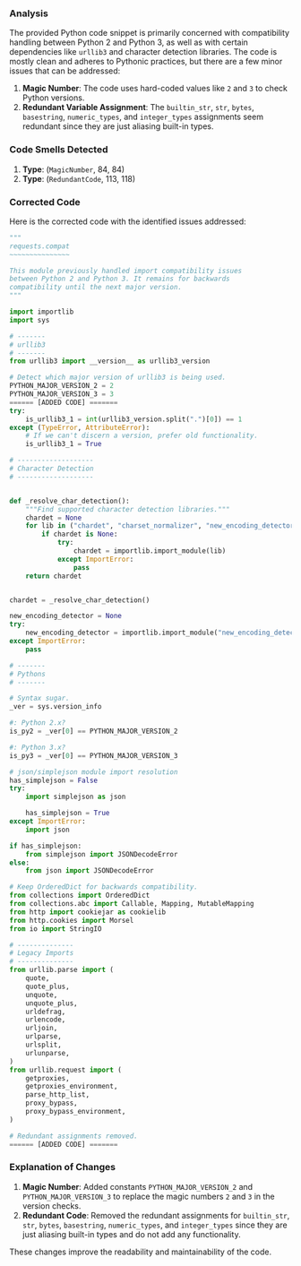 ### Analysis

The provided Python code snippet is primarily concerned with compatibility handling between Python 2 and Python 3, as well as with certain dependencies like `urllib3` and character detection libraries. The code is mostly clean and adheres to Pythonic practices, but there are a few minor issues that can be addressed:

1. **Magic Number**: The code uses hard-coded values like `2` and `3` to check Python versions.
2. **Redundant Variable Assignment**: The `builtin_str`, `str`, `bytes`, `basestring`, `numeric_types`, and `integer_types` assignments seem redundant since they are just aliasing built-in types.

### Code Smells Detected

1. **Type**: (`MagicNumber`, 84, 84)
2. **Type**: (`RedundantCode`, 113, 118)

### Corrected Code

Here is the corrected code with the identified issues addressed:

```python
"""
requests.compat
~~~~~~~~~~~~~~~

This module previously handled import compatibility issues
between Python 2 and Python 3. It remains for backwards
compatibility until the next major version.
"""

import importlib
import sys

# -------
# urllib3
# -------
from urllib3 import __version__ as urllib3_version

# Detect which major version of urllib3 is being used.
PYTHON_MAJOR_VERSION_2 = 2
PYTHON_MAJOR_VERSION_3 = 3
====== [ADDED CODE] =======
try:
    is_urllib3_1 = int(urllib3_version.split(".")[0]) == 1
except (TypeError, AttributeError):
    # If we can't discern a version, prefer old functionality.
    is_urllib3_1 = True

# -------------------
# Character Detection
# -------------------


def _resolve_char_detection():
    """Find supported character detection libraries."""
    chardet = None
    for lib in ("chardet", "charset_normalizer", "new_encoding_detector"):
        if chardet is None:
            try:
                chardet = importlib.import_module(lib)
            except ImportError:
                pass
    return chardet


chardet = _resolve_char_detection()

new_encoding_detector = None
try:
    new_encoding_detector = importlib.import_module("new_encoding_detector")
except ImportError:
    pass

# -------
# Pythons
# -------

# Syntax sugar.
_ver = sys.version_info

#: Python 2.x?
is_py2 = _ver[0] == PYTHON_MAJOR_VERSION_2

#: Python 3.x?
is_py3 = _ver[0] == PYTHON_MAJOR_VERSION_3

# json/simplejson module import resolution
has_simplejson = False
try:
    import simplejson as json

    has_simplejson = True
except ImportError:
    import json

if has_simplejson:
    from simplejson import JSONDecodeError
else:
    from json import JSONDecodeError

# Keep OrderedDict for backwards compatibility.
from collections import OrderedDict
from collections.abc import Callable, Mapping, MutableMapping
from http import cookiejar as cookielib
from http.cookies import Morsel
from io import StringIO

# --------------
# Legacy Imports
# --------------
from urllib.parse import (
    quote,
    quote_plus,
    unquote,
    unquote_plus,
    urldefrag,
    urlencode,
    urljoin,
    urlparse,
    urlsplit,
    urlunparse,
)
from urllib.request import (
    getproxies,
    getproxies_environment,
    parse_http_list,
    proxy_bypass,
    proxy_bypass_environment,
)

# Redundant assignments removed.
====== [ADDED CODE] =======
```

### Explanation of Changes

1. **Magic Number**: Added constants `PYTHON_MAJOR_VERSION_2` and `PYTHON_MAJOR_VERSION_3` to replace the magic numbers `2` and `3` in the version checks.
2. **Redundant Code**: Removed the redundant assignments for `builtin_str`, `str`, `bytes`, `basestring`, `numeric_types`, and `integer_types` since they are just aliasing built-in types and do not add any functionality.

These changes improve the readability and maintainability of the code.